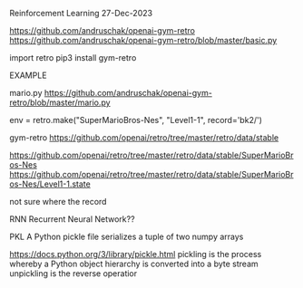 Reinforcement Learning
27-Dec-2023

https://github.com/andruschak/openai-gym-retro
https://github.com/andruschak/openai-gym-retro/blob/master/basic.py

import retro
pip3 install gym-retro


EXAMPLE

mario.py
https://github.com/andruschak/openai-gym-retro/blob/master/mario.py

env = retro.make("SuperMarioBros-Nes", "Level1-1", record='bk2/')

gym-retro
https://github.com/openai/retro/tree/master/retro/data/stable

https://github.com/openai/retro/tree/master/retro/data/stable/SuperMarioBros-Nes
https://github.com/openai/retro/tree/master/retro/data/stable/SuperMarioBros-Nes/Level1-1.state

not sure where the record 


RNN
Recurrent Neural Network??


PKL
A Python pickle file serializes a tuple of two numpy arrays

https://docs.python.org/3/library/pickle.html
pickling is the process whereby a Python object hierarchy is converted into a byte stream
unpickling is the reverse operatior